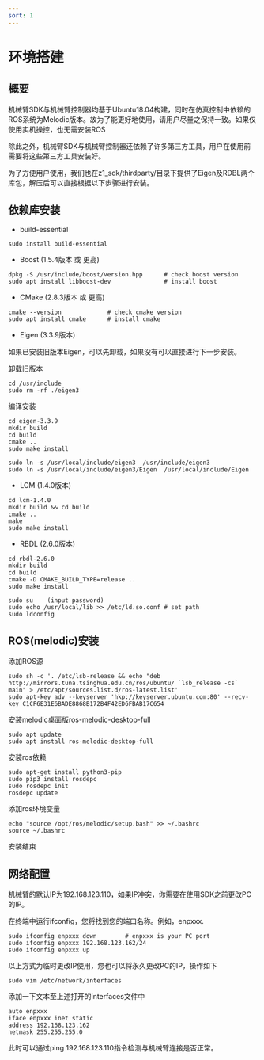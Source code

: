 ```yaml
---
sort: 1
---
```


# 环境搭建

## 概要

机械臂SDK与机械臂控制器均基于Ubuntu18.04构建，同时在仿真控制中依赖的ROS系统为Melodic版本。故为了能更好地使用，请用户尽量之保持一致。如果仅使用实机操控，也无需安装ROS

除此之外，机械臂SDK与机械臂控制器还依赖了许多第三方工具，用户在使用前需要将这些第三方工具安装好。

为了方便用户使用，我们也在z1_sdk/thirdparty/目录下提供了Eigen及RDBL两个库包，解压后可以直接根据以下步骤进行安装。

## 依赖库安装

+ build-essential
```shell
sudo install build-essential
```
+ Boost (1.5.4版本 或 更高)
```shell
dpkg -S /usr/include/boost/version.hpp      # check boost version
sudo apt install libboost-dev               # install boost
```
+ CMake (2.8.3版本 或 更高) 
```shell
cmake --version             # check cmake version
sudo apt install cmake      # install cmake
```
+ Eigen (3.3.9版本) 

如果已安装旧版本Eigen，可以先卸载，如果没有可以直接进行下一步安装。

卸载旧版本
```shell
cd /usr/include
sudo rm -rf ./eigen3
```
编译安装
```shell
cd eigen-3.3.9
mkdir build
cd build
cmake ..
sudo make install

sudo ln -s /usr/local/include/eigen3  /usr/include/eigen3
sudo ln -s /usr/local/include/eigen3/Eigen  /usr/local/include/Eigen
```
+ LCM (1.4.0版本) 

```shell
cd lcm-1.4.0
mkdir build && cd build
cmake ..
make
sudo make install
```

+ RBDL (2.6.0版本) 

```shell
cd rbdl-2.6.0
mkdir build
cd build
cmake -D CMAKE_BUILD_TYPE=release ..
sudo make install

sudo su    (input password)
sudo echo /usr/local/lib >> /etc/ld.so.conf # set path
sudo ldconfig
```

## ROS(melodic)安装

添加ROS源
```shell
sudo sh -c '. /etc/lsb-release && echo "deb http://mirrors.tuna.tsinghua.edu.cn/ros/ubuntu/ `lsb_release -cs` main" > /etc/apt/sources.list.d/ros-latest.list'
sudo apt-key adv --keyserver 'hkp://keyserver.ubuntu.com:80' --recv-key C1CF6E31E6BADE8868B172B4F42ED6FBAB17C654
```
安装melodic桌面版ros-melodic-desktop-full
```shell
sudo apt update
sudo apt install ros-melodic-desktop-full
```
安装ros依赖
```shell
sudo apt-get install python3-pip 
sudo pip3 install rosdepc
sudo rosdepc init
rosdepc update
```
添加ros环境变量
```shell
echo "source /opt/ros/melodic/setup.bash" >> ~/.bashrc
source ~/.bashrc
```
安装结束

## 网络配置

机械臂的默认IP为192.168.123.110，如果IP冲突，你需要在使用SDK之前更改PC的IP。

在终端中运行ifconfig，您将找到您的端口名称。例如，enpxxx.
```shell
sudo ifconfig enpxxx down        # enpxxx is your PC port 
sudo ifconfig enpxxx 192.168.123.162/24 
sudo ifconfig enpxxx up 
```
以上方式为临时更改IP使用，您也可以将永久更改PC的IP，操作如下
```shell
sudo vim /etc/network/interfaces
```
添加一下文本至上述打开的interfaces文件中
```shell
auto enpxxx
iface enpxxx inet static
address 192.168.123.162
netmask 255.255.255.0
```
此时可以通过ping 192.168.123.110指令检测与机械臂连接是否正常。

